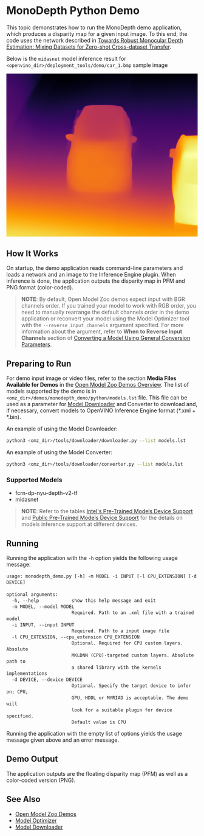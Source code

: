 # MonoDepth Python Demo

This topic demonstrates how to run the MonoDepth demo application, which produces a disparity map for a given input image.
To this end, the code uses the network described in [Towards Robust Monocular Depth Estimation: Mixing Datasets for Zero-shot Cross-dataset Transfer](https://arxiv.org/abs/1907.01341).

Below is the `midasnet` model inference result for `<openvino_dir>/deployment_tools/demo/car_1.bmp` sample image

![example](./disp.png)

## How It Works

On startup, the demo application reads command-line parameters and loads a network and an image to the
Inference Engine plugin. When inference is done, the application outputs the disparity map in PFM and PNG format (color-coded).

> **NOTE**: By default, Open Model Zoo demos expect input with BGR channels order. If you trained your model to work with RGB order, you need to manually rearrange the default channels order in the demo application or reconvert your model using the Model Optimizer tool with the `--reverse_input_channels` argument specified. For more information about the argument, refer to **When to Reverse Input Channels** section of [Converting a Model Using General Conversion Parameters](https://docs.openvinotoolkit.org/latest/_docs_MO_DG_prepare_model_convert_model_Converting_Model_General.html).

## Preparing to Run

For demo input image or video files, refer to the section **Media Files Available for Demos** in the [Open Model Zoo Demos Overview](../../README.md).
The list of models supported by the demo is in `<omz_dir>/demos/monodepth_demo/python/models.lst` file.
This file can be used as a parameter for [Model Downloader](../../../tools/downloader/README.md) and Converter to download and, if necessary, convert models to OpenVINO Inference Engine format (\*.xml + \*.bin).

An example of using the Model Downloader:

```sh
python3 <omz_dir>/tools/downloader/downloader.py --list models.lst
```

An example of using the Model Converter:

```sh
python3 <omz_dir>/tools/downloader/converter.py --list models.lst
```

### Supported Models

* fcrn-dp-nyu-depth-v2-tf
* midasnet

> **NOTE**: Refer to the tables [Intel's Pre-Trained Models Device Support](../../../models/intel/device_support.md) and [Public Pre-Trained Models Device Support](../../../models/public/device_support.md) for the details on models inference support at different devices.

## Running

Running the application with the `-h` option yields the following usage message:

```
usage: monodepth_demo.py [-h] -m MODEL -i INPUT [-l CPU_EXTENSION] [-d DEVICE]

optional arguments:
  -h, --help            show this help message and exit
  -m MODEL, --model MODEL
                        Required. Path to an .xml file with a trained model
  -i INPUT, --input INPUT
                        Required. Path to a input image file
  -l CPU_EXTENSION, --cpu_extension CPU_EXTENSION
                        Optional. Required for CPU custom layers. Absolute
                        MKLDNN (CPU)-targeted custom layers. Absolute path to
                        a shared library with the kernels implementations
  -d DEVICE, --device DEVICE
                        Optional. Specify the target device to infer on; CPU,
                        GPU, HDDL or MYRIAD is acceptable. The demo will
                        look for a suitable plugin for device specified.
                        Default value is CPU
```

Running the application with the empty list of options yields the usage message given above and an error message.

## Demo Output

The application outputs are the floating disparity map (PFM) as well as a color-coded version (PNG).

## See Also

* [Open Model Zoo Demos](../../README.md)
* [Model Optimizer](https://docs.openvinotoolkit.org/latest/_docs_MO_DG_Deep_Learning_Model_Optimizer_DevGuide.html)
* [Model Downloader](../../../tools/downloader/README.md)
